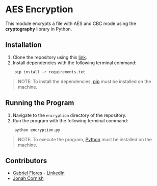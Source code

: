 # AES Encryption

This module encrypts a file with AES and CBC mode using the __cryptography__ library in Python.

## Installation

1. Clone the repository using this [link](https://github.com/beachcoder25/378PartnerRepo.git).
2. Install dependencies with the following terminal command:
```
    pip install -r requirements.txt
```
> NOTE: To install the dependencies, [pip](https://pip.pypa.io/en/stable/installing/) must be installed on the machine.

## Running the Program

1. Navigate to the `encryption` directory of the repository.
2. Run the program with the following terminal command:
```
    python encryption.py
```
> NOTE: To execute the program, [Python](https://www.python.org/) must be installed on the machine.

## Contributors

* [Gabriel Flores](https://github.com/rgabeflores) - [LinkedIn](https://www.linkedin.com/in/rgabrielflores/)
* [Jonah Cornish](https://github.com/beachcoder25)
